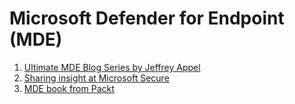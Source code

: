 <h1>Microsoft Defender for Endpoint (MDE)</h1>

1. [Ultimate MDE Blog Series by Jeffrey Appel](https://jeffreyappel.nl/microsoft-defender-for-endpoint-the-ultimate-blog-series-for-windows-intro/)
2. [Sharing insight at Microsoft Secure](https://www.linkedin.com/feed/update/urn:li:activity:7049428053566869505/)
3. [MDE book from Packt](https://www.linkedin.com/feed/update/urn:li:activity:7037479829776039937/)